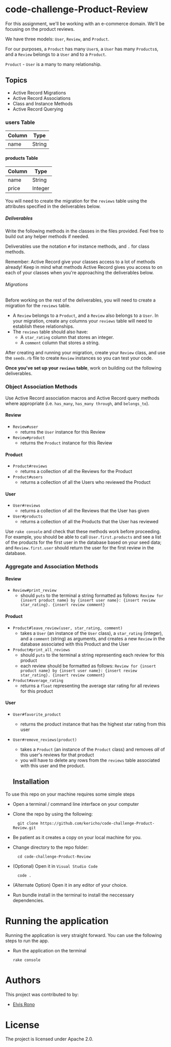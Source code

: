 # code-challenge-Product-Review
For this assignment, we'll be working with an e-commerce domain. We'll be
focusing on the product reviews.

We have three models: `User`, `Review`, and `Product`.

For our purposes, a `Product` has many `User`s, a `User` has many `Products`s,
and a `Review` belongs to a `User` and to a `Product`.

`Product` - `User` is a many to many relationship.

## Topics

- Active Record Migrations
- Active Record Associations
- Class and Instance Methods
- Active Record Querying

### users Table

| Column | Type   |
| ------ | ------ |
| name   | String |

#### products Table

| Column | Type    |
| ------ | ------- |
| name   | String  |
| price  | Integer |

You will need to create the migration for the `reviews` table using the
attributes specified in the deliverables below.

##### Deliverables

Write the following methods in the classes in the files provided. Feel free to
build out any helper methods if needed.

Deliverables use the notation `#` for instance methods, and `.` for class
methods.

Remember: Active Record give your classes access to a lot of methods already!
Keep in mind what methods Active Record gives you access to on each of your
classes when you're approaching the deliverables below.

###### Migrations

Before working on the rest of the deliverables, you will need to create a
migration for the `reviews` table.

- A `Review` belongs to a `Product`, and a `Review` also belongs to a `User`. In
  your migration, create any columns your `reviews` table will need to establish
  these relationships.
- The `reviews` table should also have:
  - A `star_rating` column that stores an integer.
  - A `comment` column that stores a string.

After creating and running your migration, create your `Review` class, and use
the `seeds.rb` file to create `Review` instances so you can test your code.

**Once you've set up your `reviews` table**, work on building out the following
deliverables.

### Object Association Methods

Use Active Record association macros and Active Record query methods where
appropriate (i.e. `has_many`, `has_many through`, and `belongs_to`).

#### Review

- `Review#user`
  - returns the `User` instance for this Review
- `Review#product`
  - returns the `Product` instance for this Review

#### Product

- `Product#reviews`
  - returns a collection of all the Reviews for the Product
- `Product#users`
  - returns a collection of all the Users who reviewed the Product

#### User

- `User#reviews`
  - returns a collection of all the Reviews that the User has given
- `User#products`
  - returns a collection of all the Products that the User has reviewed

Use `rake console` and check that these methods work before proceeding. For
example, you should be able to call `User.first.products` and see a list of the
products for the first user in the database based on your seed data; and
`Review.first.user` should return the user for the first review in the database.

### Aggregate and Association Methods

#### Review

- `Review#print_review`
  - should `puts` to the terminal a string formatted as follows: `Review for {insert product name} by {insert user name}: {insert review star_rating}. {insert review comment}`

#### Product

- `Product#leave_review(user, star_rating, comment)`
  - takes a `User` (an instance of the `User` class), a `star_rating` (integer), and a `comment` (string) as arguments, and creates a new `Review` in the database associated with this Product and the User
- `Product#print_all_reviews`
  - should `puts` to the terminal a string representing each review for this product
  - each review should be formatted as follows: `Review for {insert product name} by {insert user name}: {insert review star_rating}. {insert review comment}`
- `Product#average_rating`
  - returns a `float` representing the average star rating for all reviews for this product

#### User

- `User#favorite_product`
  - returns the product instance that has the highest star rating from this user
- `User#remove_reviews(product)`
  - takes a `Product` (an instance of the `Product` class) and removes _all_ of this user's reviews for that product
  - you will have to delete any rows from the `reviews` table associated with this user and the product.

  ## Installation

To use this repo on your machine requires some simple steps

- Open a terminal / command line interface on your computer
- Clone the repo by using the following:

        git clone https://github.com/kericho/code-challenge-Product-Review.git

- Be patient as it creates a copy on your local machine for you.
- Change directory to the repo folder:

        cd code-challenge-Product-Review

- (Optional) Open it in ``Visual Studio Code``

        code .

- (Alternate Option) Open it in any editor of your choice.

- Run bundle install in the terminal to install the neccessary dependencies.

# Running the application

Running the application is very straight forward. You can use the following steps to run the app.


- Run the application on the terminal

      rake console

# Authors
This project was contributed to by:
- [Elvis Rono](https://github.com/kericho/)

# License
The project is licensed under Apache 2.0.
